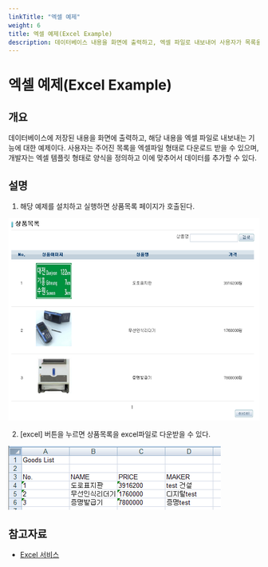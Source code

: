 ```yaml
---
linkTitle: "엑셀 예제"
weight: 6
title: 엑셀 예제(Excel Example)
description: 데이터베이스 내용을 화면에 출력하고, 엑셀 파일로 내보내어 사용자가 목록을 다운로드할 수 있는 기능을 제공하는 예제이다.
---
```

# 엑셀 예제(Excel Example)

## 개요
데이터베이스에 저장된 내용을 화면에 출력하고, 해당 내용을 엑셀 파일로 내보내는 기능에 대한 예제이다. 사용자는 주어진 목록을 엑셀파일 형태로 다운로드 받을 수 있으며, 개발자는 엑셀 템플릿 형태로 양식을 정의하고 이에 맞추어서 데이터를 추가할 수 있다.

## 설명
1. 해당 예제를 설치하고 실행하면 상품목록 페이지가 호출된다.

![excel-1](./images/excel-1.png)

2. [excel] 버튼을 누르면 상품목록을 excel파일로 다운받을 수 있다.

![excel-2](./images/excel-2.png)

## 참고자료
-  [Excel 서비스](../../../egovframe-runtime/foundation-layer/excel.md)
